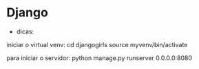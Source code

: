 # Django



- dicas:

iniciar o virtual venv:
    cd djangogirls
    source myvenv/bin/activate

para iniciar o servidor:
    python manage.py runserver 0.0.0.0:8080   
